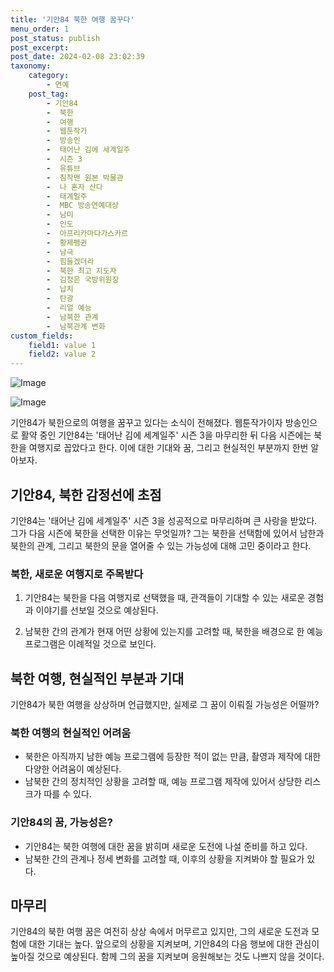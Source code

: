 ```yaml
---
title: '기안84 북한 여행 꿈꾸다'
menu_order: 1
post_status: publish
post_excerpt: 
post_date: 2024-02-08 23:02:39
taxonomy:
    category:
        - 연예
    post_tag:
        - 기안84
        -  북한
        -  여행
        -  웹툰작가
        -  방송인
        -  태어난 김에 세계일주
        -  시즌 3
        -  유튜브
        -  침착맨 원본 박물관
        -  나 혼자 산다
        -  태계일주
        -  MBC 방송연예대상
        -  남미
        -  인도
        -  아프리카마다가스카르
        -  황제펭귄
        -  남극
        -  힘들겠더라
        -  북한 최고 지도자
        -  김정은 국방위원장
        -  납치
        -  탄광
        -  리얼 예능
        -  남북한 관계
        -  남북관계 변화
custom_fields:
    field1: value 1
    field2: value 2
---
```


![Image](https://mimgnews.pstatic.net/image/477/2024/02/06/0000472502_001_20240206205502747.jpg?type=w540)

![Image](https://ssl.pstatic.net/mimgnews/image/477/2024/02/06/0000472502_002_20240206205502821.jpg?type=w540)

기안84가 북한으로의 여행을 꿈꾸고 있다는 소식이 전해졌다. 웹툰작가이자 방송인으로 활약 중인 기안84는 '태어난 김에 세계일주' 시즌 3을 마무리한 뒤 다음 시즌에는 북한을 여행지로 꼽았다고 한다. 이에 대한 기대와 꿈, 그리고 현실적인 부분까지 한번 알아보자.
## 기안84, 북한 감정선에 초점
기안84는 '태어난 김에 세계일주' 시즌 3을 성공적으로 마무리하며 큰 사랑을 받았다. 그가 다음 시즌에 북한을 선택한 이유는 무엇일까? 그는 북한을 선택함에 있어서 남한과 북한의 관계, 그리고 북한의 문을 열어줄 수 있는 가능성에 대해 고민 중이라고 한다.
### 북한, 새로운 여행지로 주목받다
1. 기안84는 북한을 다음 여행지로 선택했을 때, 관객들이 기대할 수 있는 새로운 경험과 이야기를 선보일 것으로 예상된다.
   
2. 남북한 간의 관계가 현재 어떤 상황에 있는지를 고려할 때, 북한을 배경으로 한 예능 프로그램은 이례적일 것으로 보인다.
## 북한 여행, 현실적인 부분과 기대
기안84가 북한 여행을 상상하며 언급했지만, 실제로 그 꿈이 이뤄질 가능성은 어떨까?
### 북한 여행의 현실적인 어려움
- 북한은 아직까지 남한 예능 프로그램에 등장한 적이 없는 만큼, 촬영과 제작에 대한 다양한 어려움이 예상된다.
- 남북한 간의 정치적인 상황을 고려할 때, 예능 프로그램 제작에 있어서 상당한 리스크가 따를 수 있다.
### 기안84의 꿈, 가능성은?
- 기안84는 북한 여행에 대한 꿈을 밝히며 새로운 도전에 나설 준비를 하고 있다.
- 남북한 간의 관계나 정세 변화를 고려할 때, 이후의 상황을 지켜봐야 할 필요가 있다.
## 마무리
기안84의 북한 여행 꿈은 여전히 상상 속에서 머무르고 있지만, 그의 새로운 도전과 모험에 대한 기대는 높다. 앞으로의 상황을 지켜보며, 기안84의 다음 행보에 대한 관심이 높아질 것으로 예상된다. 함께 그의 꿈을 지켜보며 응원해보는 것도 나쁘지 않을 것이다.
